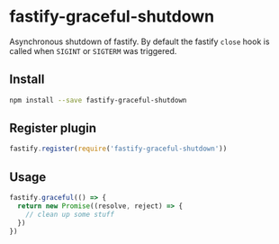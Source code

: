 # fastify-graceful-shutdown
Asynchronous shutdown of fastify. By default the fastify `close` hook is called when `SIGINT` or `SIGTERM` was triggered.

## Install
```bash
npm install --save fastify-graceful-shutdown
```

## Register plugin
```js
fastify.register(require('fastify-graceful-shutdown'))
```

## Usage
```js
fastify.graceful(() => {
  return new Promise((resolve, reject) => {
    // clean up some stuff
  })
})
```